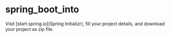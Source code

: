 # spring_boot_into
Visit [start.spring.io](Spring Initializr), fill your project details, and download your project as zip file.
